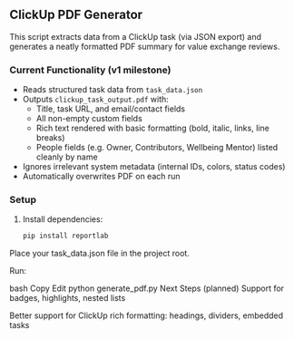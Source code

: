 ## ClickUp PDF Generator

This script extracts data from a ClickUp task (via JSON export) and generates a neatly formatted PDF summary for value exchange reviews.

### Current Functionality (v1 milestone)
- Reads structured task data from `task_data.json`
- Outputs `clickup_task_output.pdf` with:
  - Title, task URL, and email/contact fields
  - All non-empty custom fields
  - Rich text rendered with basic formatting (bold, italic, links, line breaks)
  - People fields (e.g. Owner, Contributors, Wellbeing Mentor) listed cleanly by name
- Ignores irrelevant system metadata (internal IDs, colors, status codes)
- Automatically overwrites PDF on each run

### Setup
1. Install dependencies:
   ```bash
   pip install reportlab
Place your task_data.json file in the project root.

Run:

bash
Copy
Edit
python generate_pdf.py
Next Steps (planned)
Support for badges, highlights, nested lists

Better support for ClickUp rich formatting: headings, dividers, embedded tasks